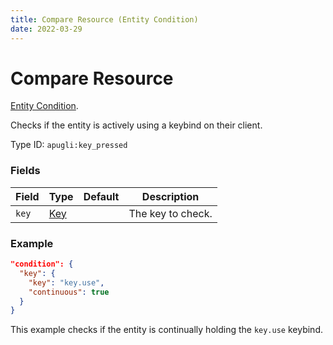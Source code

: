 ```yaml
---
title: Compare Resource (Entity Condition)
date: 2022-03-29
---
```


# Compare Resource

[Entity Condition](../entity_condition_types.md).

Checks if the entity is actively using a keybind on their client.

Type ID: `apugli:key_pressed`

### Fields

Field  | Type | Default | Description
-------|------|---------|-------------
`key` | [Key](https://origins.readthedocs.io/en/latest/types/data_types/key/) |  | The key to check.


### Example
```json
"condition": {
  "key": {
    "key": "key.use",
    "continuous": true
  }
}
```
This example checks if the entity is continually holding the `key.use` keybind.